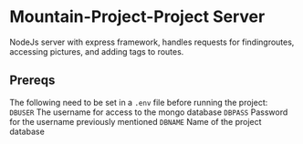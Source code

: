 # Mountain-Project-Project Server
NodeJs server with express framework, handles requests for findingroutes, accessing pictures, and adding tags to routes.

## Prereqs
The following need to be set in a `.env` file before running the project:  
`DBUSER` The username for access to the mongo database
`DBPASS` Password for the username previously mentioned
`DBNAME` Name of the project database